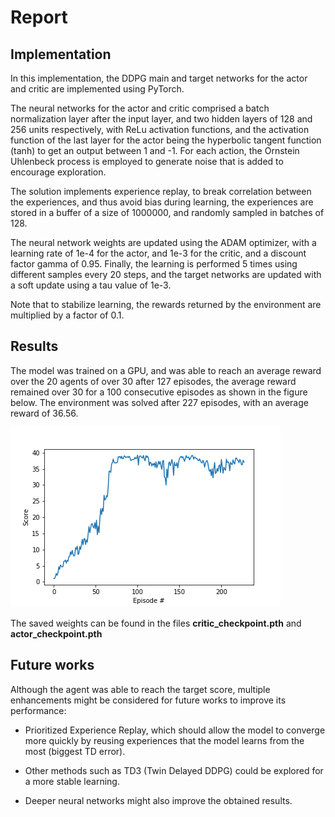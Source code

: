 # Report

## Implementation
In this implementation, the DDPG main and target networks for the actor and critic are implemented using PyTorch. 

The neural networks for the actor and critic comprised a batch normalization layer after the input layer, and two hidden layers of 128 and 256 units respectively, with ReLu activation functions, and the activation function of the last layer for the actor being the hyperbolic tangent function (tanh) to get an output between 1 and -1. For each action, the Ornstein Uhlenbeck process is employed to generate noise that is added to encourage exploration.

The solution implements experience replay, to break correlation between the experiences, and thus avoid bias during learning, the experiences are stored in a buffer of a size of 1000000, and randomly sampled in batches of 128.

The neural network weights are updated using the ADAM optimizer, with a learning rate of 1e-4 for the actor, and 1e-3 for the critic, and a discount factor gamma of 0.95. Finally, the learning is performed 5 times using different samples every 20 steps, and the target networks are updated with a soft update using a tau value of 1e-3.

Note that to stabilize learning, the rewards returned by the environment are multiplied by a factor of 0.1. 
## Results
The model was trained on a GPU, and was able to reach an average reward over the 20 agents of over 30 after 127 episodes, the average reward remained over 30 for a 100 consecutive episodes as shown in the figure below. The environment was solved after 227 episodes, with an average reward of 36.56.

![alt text](https://github.com/nassimatoumi/DDPG-Continuous-Control/blob/d43202de07b882d4c65590dbbf268d01f7328995/Scores.png)

The saved weights can be found in the files **critic_checkpoint.pth** and **actor_checkpoint.pth** 

## Future works
Although the agent was able to reach the target score, multiple enhancements might be considered for future works to improve its performance:
- Prioritized Experience Replay, which should allow the model to converge more quickly by reusing experiences that the model learns from the most (biggest TD error). 

- Other methods such as TD3 (Twin Delayed DDPG) could be explored for a more stable learning.

- Deeper neural networks might also improve the obtained results.
